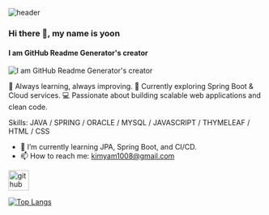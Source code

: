 ![header](https://capsule-render.vercel.app/api?type=Venom&color=auto&height=200&section=header&text=Hello,%20Welcome%20to%20my%20GitHub!&fontSize=25)


### Hi there 👋, my name is yoon
#### I am GitHub Readme Generator's creator
![I am GitHub Readme Generator's creator](https://arturssmirnovs.github.io/github-profile-readme-generator/images/banner.png)

🚀 Always learning, always improving.
🌱 Currently exploring Spring Boot & Cloud services.
💻 Passionate about building scalable web applications and clean code.

Skills: JAVA / SPRING /  ORACLE / MYSQL / JAVASCRIPT / THYMELEAF / HTML / CSS

- 🌱 I’m currently learning JPA, Spring Boot, and CI/CD. 
- 📫 How to reach me: kimyam1008@gmail.com 


[<img src='https://cdn.jsdelivr.net/npm/simple-icons@3.0.1/icons/github.svg' alt='github' height='40'>](https://github.com/kimyam1008)  

[![Top Langs](https://github-readme-stats.vercel.app/api/top-langs/?username=kimyam1008)](https://github.com/anuraghazra/github-readme-stats)




<!--
**kimyam1008/kimyam1008** is a ✨ _special_ ✨ repository because its `README.md` (this file) appears on your GitHub profile.

Here are some ideas to get you started:

- 🔭 I’m currently working on ...
- 🌱 I’m currently learning ...
- 👯 I’m looking to collaborate on ...
- 🤔 I’m looking for help with ...
- 💬 Ask me about ...
- 📫 How to reach me: ...
- 😄 Pronouns: ...
- ⚡ Fun fact: ...
-->
